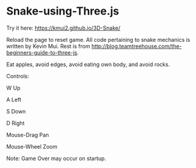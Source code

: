 # Snake-using-Three.js

Try it here: https://kmui2.github.io/3D-Snake/

Reload the page to reset game. All code pertaining to snake mechanics is written by Kevin Mui. Rest is from http://blog.teamtreehouse.com/the-beginners-guide-to-three-js.

Eat apples, avoid edges, avoid eating own body, and avoid rocks.

Controls: 

W Up

A Left

S Down

D Right

Mouse-Drag Pan

Mouse-Wheel Zoom


Note: Game Over may occur on startup.
